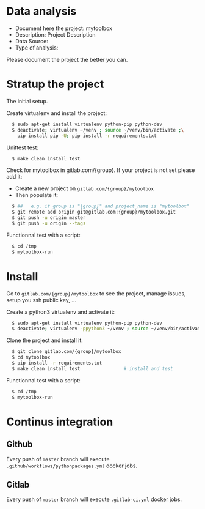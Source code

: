 # Data analysis
- Document here the project: mytoolbox
- Description: Project Description
- Data Source:
- Type of analysis:

Please document the project the better you can.

# Stratup the project

The initial setup.

Create virtualenv and install the project:
```bash
  $ sudo apt-get install virtualenv python-pip python-dev
  $ deactivate; virtualenv ~/venv ; source ~/venv/bin/activate ;\
    pip install pip -U; pip install -r requirements.txt
```

Unittest test:
```bash
  $ make clean install test
```

Check for mytoolbox in gitlab.com/{group}.
If your project is not set please add it:

- Create a new project on `gitlab.com/{group}/mytoolbox`
- Then populate it:

```bash
  $ ##   e.g. if group is "{group}" and project_name is "mytoolbox"
  $ git remote add origin git@gitlab.com:{group}/mytoolbox.git
  $ git push -u origin master
  $ git push -u origin --tags
```

Functionnal test with a script:
```bash
  $ cd /tmp
  $ mytoolbox-run
```
# Install
Go to `gitlab.com/{group}/mytoolbox` to see the project, manage issues,
setup you ssh public key, ...

Create a python3 virtualenv and activate it:
```bash
  $ sudo apt-get install virtualenv python-pip python-dev
  $ deactivate; virtualenv -ppython3 ~/venv ; source ~/venv/bin/activate
```

Clone the project and install it:
```bash
  $ git clone gitlab.com/{group}/mytoolbox
  $ cd mytoolbox
  $ pip install -r requirements.txt
  $ make clean install test                # install and test
```
Functionnal test with a script:
```bash
  $ cd /tmp
  $ mytoolbox-run
``` 

# Continus integration
## Github 
Every push of `master` branch will execute `.github/workflows/pythonpackages.yml` docker jobs.
## Gitlab
Every push of `master` branch will execute `.gitlab-ci.yml` docker jobs.
